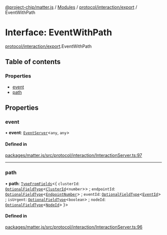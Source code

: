 [@project-chip/matter.js](../README.md) / [Modules](../modules.md) / [protocol/interaction/export](../modules/protocol_interaction_export.md) / EventWithPath

# Interface: EventWithPath

[protocol/interaction/export](../modules/protocol_interaction_export.md).EventWithPath

## Table of contents

### Properties

- [event](protocol_interaction_export.EventWithPath.md#event)
- [path](protocol_interaction_export.EventWithPath.md#path)

## Properties

### event

• **event**: [`EventServer`](../classes/cluster_export.EventServer.md)\<`any`, `any`\>

#### Defined in

[packages/matter.js/src/protocol/interaction/InteractionServer.ts:97](https://github.com/project-chip/matter.js/blob/3adaded6/packages/matter.js/src/protocol/interaction/InteractionServer.ts#L97)

___

### path

• **path**: [`TypeFromFields`](../modules/tlv_export.md#typefromfields)\<\{ `clusterId`: [`OptionalFieldType`](tlv_export.OptionalFieldType.md)\<[`ClusterId`](../modules/datatype_export.md#clusterid)\<`number`\>\> ; `endpointId`: [`OptionalFieldType`](tlv_export.OptionalFieldType.md)\<[`EndpointNumber`](../modules/datatype_export.md#endpointnumber)\> ; `eventId`: [`OptionalFieldType`](tlv_export.OptionalFieldType.md)\<[`EventId`](../modules/datatype_export.md#eventid)\> ; `isUrgent`: [`OptionalFieldType`](tlv_export.OptionalFieldType.md)\<`boolean`\> ; `nodeId`: [`OptionalFieldType`](tlv_export.OptionalFieldType.md)\<[`NodeId`](../modules/datatype_export.md#nodeid)\>  }\>

#### Defined in

[packages/matter.js/src/protocol/interaction/InteractionServer.ts:96](https://github.com/project-chip/matter.js/blob/3adaded6/packages/matter.js/src/protocol/interaction/InteractionServer.ts#L96)
